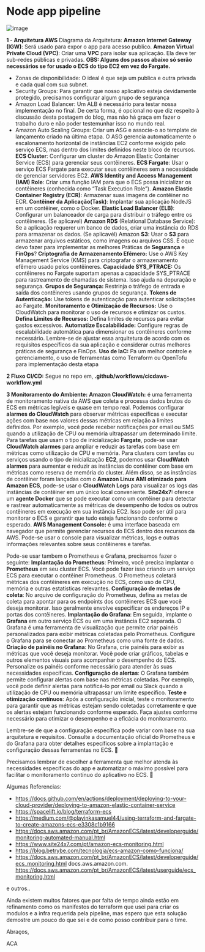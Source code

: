 # Node app pipeline #
![image](https://github.com/asapcal/hellonodeapp/assets/44505131/d57558ab-4918-46a6-bfbe-3d7176cba87e)

**1 - Arquitetura AWS**
Diagrama da Arquitetura:
**Amazon Internet Gateway (IGW)**: Será usado para expor o app para acesso publico.
**Amazon Virtual Private Cloud (VPC)**: Criar uma **VPC** para isolar sua aplicação. Ela deve ter sub-redes públicas e privadas.
**OBS: Alguns dos passos abaixo só serão necessários se for usado o ECS do tipo EC2 em vez do Fargate.**
- Zonas de disponibilidade: O ideal é que seja um publica e outra privada e cada qual com sua subnet.
- Security Groups: Para garantir que nosso aplicativo esteja devidamente protegido, precisamos configurar algum grupo de segurança
- Amazon Load Balancer: Um ALB é necessário para testar nossa implementação no final. De certa forma, é opcional no que diz respeito à discussão desta postagem do blog, mas não há graça em fazer o trabalho duro e não poder testemunhar isso no mundo real.
- Amazon Auto Scaling Groups: Criar um ASG e associe-o ao template de lançamento criado na última etapa. O ASG gerencia automaticamente o escalonamento horizontal de instâncias EC2 conforme exigido pelo serviço ECS, mas dentro dos limites definidos neste bloco de recursos. 
**ECS Cluster**: Configurar um cluster do Amazon Elastic Container Service (ECS) para gerenciar seus contêineres.
**ECS Fargate**: Usar o serviço ECS Fargate para executar seus contêineres sem a necessidade de gerenciar servidores EC2.
**AWS Identity and Access Management (IAM) Role**: Criar uma função IAM para que o ECS possa inicializar os contêineres (conhecida como “Task Execution Role”).
**Amazon Elastic Container Registry (ECR)**: Armazenar suas imagens de contêiner no ECR.
**Contêiner da Aplicação(Task)**: Implantar sua aplicação NodeJS em um contêiner, como o Docker.
**Elastic Load Balancer (ELB)**: Configurar um balanceador de carga para distribuir o tráfego entre os contêineres.
(Se aplicavel) **Amazon RDS** (Relational Database Service): Se a aplicação requerer um banco de dados, criar uma instância do RDS para armazenar os dados.
(Se aplicavél) Amazon **S3**: Usar o **S3** para armazenar arquivos estáticos, como imagens ou arquivos CSS.
E oque devo fazer para implementar as melhores Práticas de **Segurança** e **FinOps**?
**Criptografia de Armazenamento Efêmero:** Use o AWS Key Management Service (KMS) para criptografar o armazenamento efêmero usado pelos contêineres.
**Capacidade SYS_PTRACE:** Os contêineres no Fargate suportam apenas a capacidade SYS_PTRACE para rastreamento de chamadas de sistema. Isso ajuda na depuração e segurança.
**Grupos de Segurança:** Restrinja o tráfego de entrada e saída dos contêineres usando grupos de segurança.
**Tokens de Autenticação:** Use tokens de autenticação para autenticar solicitações ao Fargate.
**Monitoramento e Otimização de Recursos:** Use o CloudWatch para monitorar o uso de recursos e otimizar os custos.
**Defina Limites de Recursos:** Defina limites de recursos para evitar gastos excessivos.
**Automatize Escalabilidade:** Configure regras de escalabilidade automática para dimensionar os contêineres conforme necessário.
Lembre-se de ajustar essa arquitetura de acordo com os requisitos específicos da sua aplicação e considerar outras melhores práticas de segurança e FinOps.
**Uso de IaC:** Pa um melhor controle e gerenciamento, o uso de ferramentas como Terraform ou OpenTofu para implementação desta etapa

**2 Fluxo CI/CD:** 
Segue no repo em, **.github/workflows/cicdaws-workflow.yml**

**3 Monitoramento do Ambiente:**
**Amazon CloudWatch:** é uma ferramenta de monitoramento nativa da AWS que coleta e processa dados brutos do ECS em métricas legíveis e quase em tempo real.
Podemos configurar **alarmes do CloudWatch** para observar métricas específicas e executar ações com base nos valores dessas métricas em relação a limites definidos. Por exemplo, você pode receber notificações por email ou SMS quando a utilização de CPU ou memória ultrapassar um determinado limite.
Para tarefas que usam o tipo de inicialização **Fargate**, pode-se usar **CloudWatch alarmes** para ampliar e reduzir as tarefas com base em métricas como utilização de CPU e memória. Para clusters com tarefas ou serviços usando o tipo de inicialização **EC2**, podemos usar **CloudWatch alarmes** para aumentar e reduzir as instâncias do contêiner com base em métricas como reserva de memória do cluster.
Além disso, se as instâncias de contêiner foram lançadas com o **Amazon Linux AMI otimizado para Amazon ECS**, pode-se usar o **CloudWatch Logs** para visualizar os logs das instâncias de contêiner em um único local conveniente.
**Site24x7:** oferece um **agente Docker** que se pode executar como um contêiner para detectar e rastrear automaticamente as métricas de desempenho de todos os outros contêineres em execução em sua instância EC2. Isso pode ser útil para monitorar o ECS e garantir que tudo esteja funcionando conforme o esperado.
**AWS Management Console:** é uma interface baseada em navegador que permite gerenciar recursos do ECS dentro dos recursos da AWS. Pode-se usar o console para visualizar métricas, logs e outras informações relevantes sobre seus contêineres e tarefas.

Pode-se usar tambem o Prometheus e Grafana, precisamos fazer o seguinte:
**Implantação do Prometheus**: Primeiro, você precisa implantar o **Prometheus** em seu cluster ECS. Você pode fazer isso criando um serviço ECS para executar o contêiner Prometheus. O Prometheus coletará métricas dos contêineres em execução no ECS, como uso de CPU, memória e outras estatísticas relevantes.
**Configuração de metas de coleta**: No arquivo de configuração do Prometheus, defina as metas de coleta para apontar para os endpoints dos contêineres ECS que você deseja monitorar. Isso geralmente envolve especificar os endereços IP e portas dos contêineres.
**Implantação do Grafana**: Em seguida, implante o **Grafana** em outro serviço ECS ou em uma instância EC2 separada. O Grafana é uma ferramenta de visualização que permite criar painéis personalizados para exibir métricas coletadas pelo Prometheus.
Configure o Grafana para se conectar ao Prometheus como uma fonte de dados.
**Criação de painéis no Grafana**: No Grafana, crie painéis para exibir as métricas que você deseja monitorar. Você pode criar gráficos, tabelas e outros elementos visuais para acompanhar o desempenho do ECS. Personalize os painéis conforme necessário para atender às suas necessidades específicas.
**Configuração de alertas**: O Grafana também permite configurar alertas com base nas métricas coletadas. Por exemplo, você pode definir alertas para notificá-lo por email ou Slack quando a utilização de CPU ou memória ultrapassar um limite específico.
**Teste e otimização contínuos**: Após a configuração inicial, teste o monitoramento para garantir que as métricas estejam sendo coletadas corretamente e que os alertas estejam funcionando conforme esperado. Faça ajustes conforme necessário para otimizar o desempenho e a eficácia do monitoramento.

Lembre-se de que a configuração específica pode variar com base na sua arquitetura e requisitos. Consulte a documentação oficial do Prometheus e do Grafana para obter detalhes específicos sobre a implantação e configuração dessas ferramentas no ECS. 🚀

Precisamos lembrar de escolher a ferramenta que melhor atenda às necessidades específicas do app e automatizar o máximo possível para facilitar o monitoramento contínuo do aplicativo no ECS. 🚀


Algumas Referencias:
- https://docs.github.com/en/actions/deployment/deploying-to-your-cloud-provider/deploying-to-amazon-elastic-container-service
- https://spacelift.io/blog/terraform-ecs
- https://medium.com/@olayinkasamuel44/using-terraform-and-fargate-to-create-amazons-ecs-e3308c1b9166
- https://docs.aws.amazon.com/pt_br/AmazonECS/latest/developerguide/monitoring-automated-manual.html
- https://www.site24x7.com/pt/amazon-ecs-monitoring.html
- https://blog.betrybe.com/tecnologia/ecs-amazon-como-funciona/
- https://docs.aws.amazon.com/pt_br/AmazonECS/latest/developerguide/ecs_monitoring.html
docs.aws.amazon.com. https://docs.aws.amazon.com/pt_br/AmazonECS/latest/userguide/ecs_monitoring.html

e outros..

Ainda existem muitos fatores que por falta de tempo ainda estão em refinamento como os manifestos do terraform que usei para criar os modulos e a infra requerida pela pipeline, mas espero que esta solução demostre um pouco do que sei e de como posso contribuir para o time.

Abraços, 

ACA
